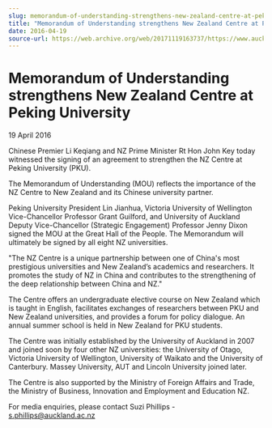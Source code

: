 ```yaml
---
slug: memorandum-of-understanding-strengthens-new-zealand-centre-at-peking-university
title: "Memorandum of Understanding strengthens New Zealand Centre at Peking University"
date: 2016-04-19
source-url: https://web.archive.org/web/20171119163737/https://www.auckland.ac.nz/en/about/news-events-and-notices/news/news-2016/04/mou-strengthens-nz-centre-at-peking-university.html
---
```


Memorandum of Understanding strengthens New Zealand Centre at Peking University
===============================================================================

19 April 2016

Chinese Premier Li Keqiang and NZ Prime Minister Rt Hon John Key today witnessed the signing of an agreement to strengthen the NZ Centre at Peking University (PKU).

The Memorandum of Understanding (MOU) reflects the importance of the NZ Centre to New Zealand and its Chinese university partner.

Peking University President Lin Jianhua, Victoria University of Wellington Vice-Chancellor Professor Grant Guilford, and University of Auckland Deputy Vice-Chancellor (Strategic Engagement) Professor Jenny Dixon signed the MOU at the Great Hall of the People. The Memorandum will ultimately be signed by all eight NZ universities.

\"The NZ Centre is a unique partnership between one of China's most prestigious universities and New Zealand’s academics and researchers. It promotes the study of NZ in China and contributes to the strengthening of the deep relationship between China and NZ."

The Centre offers an undergraduate elective course on New Zealand which is taught in English, facilitates exchanges of researchers between PKU and New Zealand universities, and provides a forum for policy dialogue. An annual summer school is held in New Zealand for PKU students.

The Centre was initially established by the University of Auckland in 2007 and joined soon by four other NZ universities: the University of Otago, Victoria University of Wellington, University of Waikato and the University of Canterbury. Massey University, AUT and Lincoln University joined later.

The Centre is also supported by the Ministry of Foreign Affairs and Trade, the Ministry of Business, Innovation and Employment and Education NZ.

For media enquiries, please contact Suzi Phillips - [s.phillips@auckland.ac.nz](mailto:s.phillips@auckland.ac.nz)